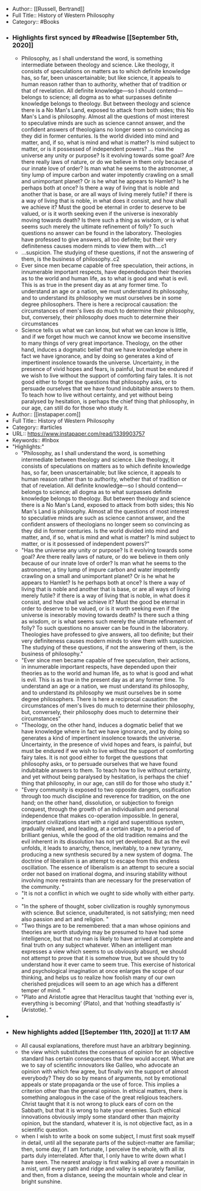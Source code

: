 - Author:: [[Russell, Bertrand]]
- Full Title:: History of Western Philosophy
- Category:: #Books
- ### Highlights first synced by #Readwise [[September 5th, 2020]]
    - Philosophy, as I shall understand the word, is something intermediate between theology and science. Like theology, it consists of speculations on matters as to which definite knowledge has, so far, been unascertainable; but like science, it appeals to human reason rather than to authority, whether that of tradition or that of revelation. All definite knowledge—so I should contend—belongs to science; all dogma as to what surpasses definite knowledge belongs to theology. But between theology and science there is a No Man's Land, exposed to attack from both sides; this No Man's Land is philosophy. Almost all the questions of most interest to speculative minds are such as science cannot answer, and the confident answers of theologians no longer seem so convincing as they did in former centuries. Is the world divided into mind and matter, and, if so, what is mind and what is matter? Is mind subject to matter, or is it possessed of independent powers? ... Has the universe any unity or purpose? Is it evolving towards some goal? Are there really laws of nature, or do we believe in them only because of our innate love of order? Is man what he seems to the astronomer, a tiny lump of impure carbon and water impotently crawling on a small and unimportant planet? Or is he what he appears to Hamlet? Is he perhaps both at once? Is there a way of living that is noble and another that is base, or are all ways of living merely futile? if there is a way of living that is noble, in what does it consist, and how shall we achieve it? Must the good be eternal in order to deserve to be valued, or is it worth seeking even if the universe is inexorably moving towards death? Is there such a thing as wisdom, or is what seems such merely the ultimate refinement of folly? To such questions no answer can be found in the laboratory. Theologies have professed to give answers, all too definite; but their very definiteness causes modern minds to view them with....c1 
    - ...suspicion. The studying of these questions, if not the answering of them, is the business of philosophy..c2 
    - Ever since men became capable of free speculation, their actions, in innumerable important respects, have dependedupon their theories as to the world and human life, as to what is good and what is evil. This is as true in the present day as at any former time. To understand an age or a nation, we must understand its philosophy, and to understand its philosophy we must ourselves be in some degree philosophers. There is here a reciprocal causation: the circumstances of men's lives do much to determine their philosophy, but, conversely, their philosophy does much to determine their circumstances 
    - Science tells us what we can know, but what we can know is little, and if we forget how much we cannot know we become insensitive to many things of very great importance. Theology, on the other hand, induces a dogmatic belief that we have knowledge where in fact we have ignorance, and by doing so generates a kind of impertinent insolence towards the universe. Uncertainty, in the presence of vivid hopes and fears, is painful, but must be endured if we wish to live without the support of comforting fairy tales. It is not good either to forget the questions that philosophy asks, or to persuade ourselves that we have found indubitable answers to them. To teach how to live without certainty, and yet without being paralysed by hesitation, is perhaps the chief thing that philosophy, in our age, can still do for those who study it. 
- Author:: [[instapaper.com]]
- Full Title:: History of Western Philosophy
- Category:: #articles
- URL:: https://www.instapaper.com/read/1339903757
- Keywords:: #Inbox
- "Highlights:"
    - "Philosophy, as I shall understand the word, is something intermediate between theology and science. Like theology, it consists of speculations on matters as to which definite knowledge has, so far, been unascertainable; but like science, it appeals to human reason rather than to authority, whether that of tradition or that of revelation. All definite knowledge—so I should contend—belongs to science; all dogma as to what surpasses definite knowledge belongs to theology. But between theology and science there is a No Man's Land, exposed to attack from both sides; this No Man's Land is philosophy. Almost all the questions of most interest to speculative minds are such as science cannot answer, and the confident answers of theologians no longer seem so convincing as they did in former centuries. Is the world divided into mind and matter, and, if so, what is mind and what is matter? Is mind subject to matter, or is it possessed of independent powers?"
    - "Has the universe any unity or purpose? Is it evolving towards some goal? Are there really laws of nature, or do we believe in them only because of our innate love of order? Is man what he seems to the astronomer, a tiny lump of impure carbon and water impotently crawling on a small and unimportant planet? Or is he what he appears to Hamlet? Is he perhaps both at once? Is there a way of living that is noble and another that is base, or are all ways of living merely futile? if there is a way of living that is noble, in what does it consist, and how shall we achieve it? Must the good be eternal in order to deserve to be valued, or is it worth seeking even if the universe is inexorably moving towards death? Is there such a thing as wisdom, or is what seems such merely the ultimate refinement of folly? To such questions no answer can be found in the laboratory. Theologies have professed to give answers, all too definite; but their very definiteness causes modern minds to view them with suspicion. The studying of these questions, if not the answering of them, is the business of philosophy."
    - "Ever since men became capable of free speculation, their actions, in innumerable important respects, have depended upon their theories as to the world and human life, as to what is good and what is evil. This is as true in the present day as at any former time. To understand an age or a nation, we must understand its philosophy, and to understand its philosophy we must ourselves be in some degree philosophers. There is here a reciprocal causation: the circumstances of men's lives do much to determine their philosophy, but, conversely, their philosophy does much to determine their circumstances"
    - "Theology, on the other hand, induces a dogmatic belief that we have knowledge where in fact we have ignorance, and by doing so generates a kind of impertinent insolence towards the universe. Uncertainty, in the presence of vivid hopes and fears, is painful, but must be endured if we wish to live without the support of comforting fairy tales. It is not good either to forget the questions that philosophy asks, or to persuade ourselves that we have found indubitable answers to them. To teach how to live without certainty, and yet without being paralysed by hesitation, is perhaps the chief thing that philosophy, in our age, can still do for those who study it."
    - "Every community is exposed to two opposite dangers, ossification through too much discipline and reverence for tradition, on the one hand; on the other hand, dissolution, or subjection to foreign conquest, through the growth of an individualism and personal independence that makes co-operation impossible. In general, important civilizations start with a rigid and superstitious system, gradually relaxed, and leading, at a certain stage, to a period of brilliant genius, while the good of the old tradition remains and the evil inherent in its dissolution has not yet developed. But as the evil unfolds, it leads to anarchy, thence, inevitably, to a new tyranny, producing a new synthesis secured by a new system of dogma. The doctrine of liberalism is an attempt to escape from this endless oscillation. The essence of liberalism is an attempt to secure a social order not based on irrational dogma, and insuring stability without involving more restraints than are necessary for the preservation of the community. "
    - "It is not a conflict in which we ought to side wholly with either party. "
    - "In the sphere of thought, sober civilization is roughly synonymous with science. But science, unadulterated, is not satisfying; men need also passion and art and religion. "
    - "Two things are to be remembered: that a man whose opinions and theories are worth studying may be presumed to have had some intelligence, but that no man is likely to have arrived at complete and final truth on any subject whatever. When an intelligent man expresses a view which seems to us obviously absurd, we should not attempt to prove that it is somehow true, but we should try to understand how it ever came to seem true. This exercise of historical and psychological imagination at once enlarges the scope of our thinking, and helps us to realize how foolish many of our own cherished prejudices will seem to an age which has a different temper of mind. "
    - "Plato and Aristotle agree that Heraclitus taught that ‘nothing ever is, everything is becoming’ (Plato), and that ‘nothing steadfastly is’ (Aristotle). "
- 
- ### New highlights added [[September 11th, 2020]] at 11:17 AM
    - All causal explanations, therefore must have an arbitrary beginning. 
    - the view which substitutes the consensus of opinion for an objective standard has certain consequences that few would accept. What are we to say of scientific innovators like Galileo, who advocate an opinion with which few agree, but finally win the support of almost everybody? They do so by means of arguments, not by emotional appeals or state propaganda or the use of force. This implies a criterion other than the general opinion. In ethical matters, there is something analogous in the case of the great religious teachers. Christ taught that it is not wrong to pluck ears of corn on the Sabbath, but that it is wrong to hate your enemies. Such ethical innovations obviously imply some standard other than majority opinion, but the standard, whatever it is, is not objective fact, as in a scientific question. 
    - when I wish to write a book on some subject, I must first soak myself in detail, until all the separate parts of the subject-matter are familiar; then, some day, if I am fortunate, I perceive the whole, with all its parts duly interrelated. After that, I only have to write down what I have seen. The nearest analogy is first walking all over a mountain in a mist, until every path and ridge and valley is separately familiar, and then, from a distance, seeing the mountain whole and clear in bright sunshine. 
